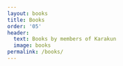 ```yaml
---
layout: books
title: Books
order: '05'
header:
  text: Books by members of Karakun
  image: books
permalink: /books/
---
```

